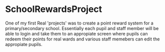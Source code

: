 # SchoolRewardsProject
One of my first Real 'projects' was to create a point reward system for a primary/secondary school. Essentially each pupil and staff member will be able to login and take them to an appropiate screen where pupils can redeem their points for real wards and various staff memebers can edit the appropiate pupils.
